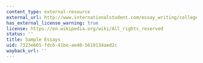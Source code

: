 ```yaml
---
content_type: external-resource
external_url: http://www.internationalstudent.com/essay_writing/college_essay.shtml
has_external_license_warning: true
license: https://en.wikipedia.org/wiki/All_rights_reserved
status: ''
title: Sample Essays
uid: 7323e665-fdc6-41be-ae40-5619134aed2c
wayback_url: ''
---
```

